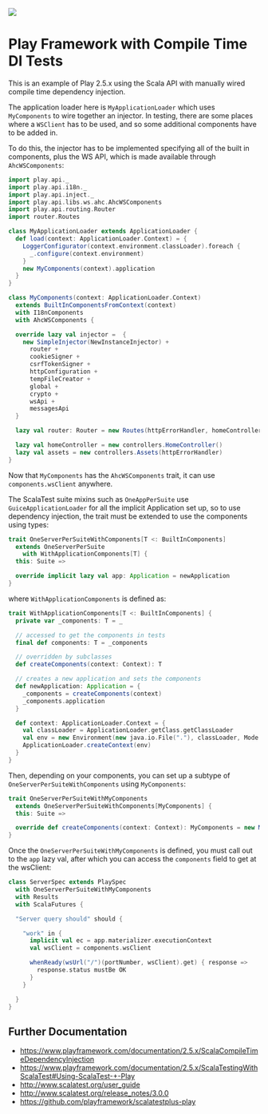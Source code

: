 [<img src="https://img.shields.io/travis/playframework/play-scala-compile-di-example.svg"/>](https://travis-ci.org/playframework/play-scala-compile-di-example)

# Play Framework with Compile Time DI Tests

This is an example of Play 2.5.x using the Scala API with manually wired compile time dependency injection.

The application loader here is `MyApplicationLoader` which uses `MyComponents` to wire together an injector.  In testing, there are some places where a `WSClient` has to be used, and so some additional components have to be added in.
 
To do this, the injector has to be implemented specifying all of the built in components, plus the WS API, which is made available through `AhcWSComponents`:

``` scala
import play.api._
import play.api.i18n._
import play.api.inject._
import play.api.libs.ws.ahc.AhcWSComponents
import play.api.routing.Router
import router.Routes

class MyApplicationLoader extends ApplicationLoader {
  def load(context: ApplicationLoader.Context) = {
    LoggerConfigurator(context.environment.classLoader).foreach {
      _.configure(context.environment)
    }
    new MyComponents(context).application
  }
}

class MyComponents(context: ApplicationLoader.Context) 
  extends BuiltInComponentsFromContext(context)
  with I18nComponents
  with AhcWSComponents {

  override lazy val injector =  {
    new SimpleInjector(NewInstanceInjector) +
      router +
      cookieSigner +
      csrfTokenSigner +
      httpConfiguration +
      tempFileCreator +
      global +
      crypto +
      wsApi +
      messagesApi
  }

  lazy val router: Router = new Routes(httpErrorHandler, homeController, assets)

  lazy val homeController = new controllers.HomeController()
  lazy val assets = new controllers.Assets(httpErrorHandler)
}
```

Now that `MyComponents` has the `AhcWSComponents` trait, it can use `components.wsClient` anywhere.  

The ScalaTest suite mixins such as `OneAppPerSuite` use `GuiceApplicationLoader` for all the implicit Application set up, so to use dependency injection, the trait must be extended to use the components using types:

``` scala
trait OneServerPerSuiteWithComponents[T <: BuiltInComponents]
  extends OneServerPerSuite
    with WithApplicationComponents[T] {
  this: Suite =>

  override implicit lazy val app: Application = newApplication
}
```

where `WithApplicationComponents` is defined as:

``` scala
trait WithApplicationComponents[T <: BuiltInComponents] {
  private var _components: T = _

  // accessed to get the components in tests
  final def components: T = _components

  // overridden by subclasses
  def createComponents(context: Context): T

  // creates a new application and sets the components
  def newApplication: Application = {
    _components = createComponents(context)
    _components.application
  }

  def context: ApplicationLoader.Context = {
    val classLoader = ApplicationLoader.getClass.getClassLoader
    val env = new Environment(new java.io.File("."), classLoader, Mode.Test)
    ApplicationLoader.createContext(env)
  }
}
```

Then, depending on your components, you can set up a subtype of `OneServerPerSuiteWithComponents` using `MyComponents`:

``` scala
trait OneServerPerSuiteWithMyComponents
  extends OneServerPerSuiteWithComponents[MyComponents] {
  this: Suite =>

  override def createComponents(context: Context): MyComponents = new MyComponents(context)
}
```

Once the `OneServerPerSuiteWithMyComponents` is defined, you must call out to the `app` lazy val, after which you can access the `components` field to get at the wsClient:

``` scala
class ServerSpec extends PlaySpec
  with OneServerPerSuiteWithMyComponents
  with Results
  with ScalaFutures {

  "Server query should" should {

    "work" in {
      implicit val ec = app.materializer.executionContext
      val wsClient = components.wsClient

      whenReady(wsUrl("/")(portNumber, wsClient).get) { response =>
        response.status mustBe OK
      }
    }

  }
}
```

## Further Documentation

* https://www.playframework.com/documentation/2.5.x/ScalaCompileTimeDependencyInjection 
* https://www.playframework.com/documentation/2.5.x/ScalaTestingWithScalaTest#Using-ScalaTest-+-Play 
* http://www.scalatest.org/user_guide
* http://www.scalatest.org/release_notes/3.0.0
* https://github.com/playframework/scalatestplus-play
